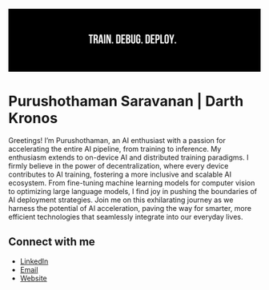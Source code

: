 ![](img.png)
# Purushothaman Saravanan | Darth Kronos
<!-- Graduate Student at North Carolina State University | Electrical Engineering | Machine Learning and Computer Vision -->

<!--
**Darth-Kronos/Darth-Kronos** is a ✨ _special_ ✨ repository because its `README.md` (this file) appears on your GitHub profile.

Here are some ideas to get you started:

- 🔭 I’m currently working on ...
- 🌱 I’m currently learning ...
- 👯 I’m looking to collaborate on ...
- 🤔 I’m looking for help with ...
- 💬 Ask me about ...
- 📫 How to reach me: ...
- 😄 Pronouns: ...
- ⚡ Fun fact: ...
-->

Greetings! I’m Purushothaman, an AI enthusiast with a passion for accelerating the entire AI pipeline, from training to inference.
My enthusiasm extends to on-device AI and distributed training paradigms. I firmly believe in the power of decentralization, where every device contributes to AI training, fostering a more inclusive and scalable AI ecosystem. From fine-tuning machine learning models for computer vision to optimizing large language models, I find joy in pushing the boundaries of AI deployment strategies.
Join me on this exhilarating journey as we harness the potential of AI acceleration, paving the way for smarter, more efficient technologies that seamlessly integrate into our everyday lives.

<!-- - Machine Learning -->

## Connect with me

- [LinkedIn](https://www.linkedin.com/in/puru-s)
- [Email](mailto:purushothaman.syadav@gmail.com)
- [Website](https://purushothaman.org)
